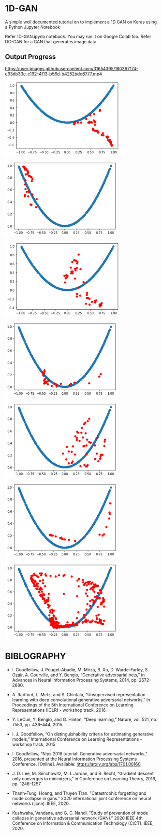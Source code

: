 # 1D-GAN
A simple well documented tutorial on to implement a 1D GAN on Keras using a Python Jupyter Notebook

Refer 1D-GAN.ipynb notebook. You may run it on Google Colab too.
Refer DC-GAN for a GAN that generates image data.

## Output Progress



https://user-images.githubusercontent.com/31654395/180387174-e93db33e-e192-4f13-b56d-b4252bde6777.mp4

![1](https://github.com/abhaskumarsinha/1D-GAN/raw/main/sample-outputs/1.png)

![2](https://github.com/abhaskumarsinha/1D-GAN/raw/main/sample-outputs/2.png)

![3](https://github.com/abhaskumarsinha/1D-GAN/raw/main/sample-outputs/3.png)

![4](https://github.com/abhaskumarsinha/1D-GAN/raw/main/sample-outputs/4.png)

![5](https://github.com/abhaskumarsinha/1D-GAN/raw/main/sample-outputs/5.png)

![6](https://github.com/abhaskumarsinha/1D-GAN/raw/main/sample-outputs/6.png)

![7](https://github.com/abhaskumarsinha/1D-GAN/raw/main/sample-outputs/7.png)




# **BIBLOGRAPHY**


- I. Goodfellow, J. Pouget-Abadie, M. Mirza, B. Xu, D. Warde-Farley, S. Ozair, A. Courville, and Y. Bengio, “Generative adversarial nets,” in Advances in Neural Information Processing Systems, 2014, pp. 2672–2680.

- A. Radford, L. Metz, and S. Chintala, “Unsupervised representation learning with deep convolutional generative adversarial networks,” in Proceedings of the 5th International Conference on Learning Representations (ICLR) - workshop track, 2016.

- Y. LeCun, Y. Bengio, and G. Hinton, “Deep learning,” Nature, vol. 521, no. 7553, pp. 436–444, 2015.

- I. J. Goodfellow, “On distinguishability criteria for estimating generative models,” International Conference on Learning Representations - workshop track, 2015

- I. Goodfellow, “Nips 2016 tutorial: Generative adversarial networks,” 2016, presented at the Neural Information Processing Systems Conference. [Online]. Available: https://arxiv.org/abs/1701.00160

- J. D. Lee, M. Simchowitz, M. I. Jordan, and B. Recht, “Gradient descent only converges to minimizers,” in Conference on Learning Theory, 2016, pp. 1246–1257

- Thanh-Tung, Hoang, and Truyen Tran. "Catastrophic forgetting and mode collapse in gans." 2020 international joint conference on neural networks (ijcnn). IEEE, 2020.

- Kushwaha, Vandana, and G. C. Nandi. "Study of prevention of mode collapse in generative adversarial network (GAN)." 2020 IEEE 4th Conference on Information & Communication Technology (CICT). IEEE, 2020.
